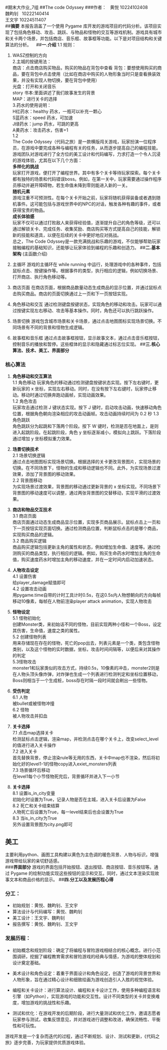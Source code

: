 #期末大作业_7组
##The code Odyssey
###作者：  
黄悦 10224102408     
魏畇钊   10222140414  
王文宇 10224511407   
##**摘要**
本报告涵盖了一个使用 Pygame 库开发的游戏项目的代码分析。该项目实现了包括角色移动、攻击、跳跃、与物品和怪物的交互等游戏机制。游戏具有城市和关卡两个场景，并包括商店、音乐框、故事框等功能。以下是对项目结构和关键算法的分析。
  
##**一.介绍**
1.1
规则：  
1. WASZ控制的方向  
2.主城的按键用法：  
商店：点击商店购买物品，购买的物品在背包中查看
背包：要想使用购买的商品，要在背包中点击使用（比如在商店中购买的人物形象当时只是查看换装效果，并没有实现人物切换，要在背包中使用）  
光盘：打开和关闭音乐  
story 书本:里面讲述了我们故事发生的背景  
MAP：进行关卡的选择  
3.药水的使用说明：  
H红药水：healthy 药水，一瓶可以补充一颗心  
S蓝药水：speed 药水，可加速  
J绿药水：jump 药水，可跳的更高  
A黄药水：攻击药水，伤害+1  
1.2  
The Code Odyssey（代码之旅）是一款横版闯关游戏，玩家扮演一位程序员，在游戏中要完成各种与编程有关的任务，从而逐步提高自己的编程技能。游戏团队对游戏进行了全方位的美工设计和代码编写，力求打造一个令人沉浸的游戏体验，尤其在以下几个方面：  
**多样化的挑战**  
玩家打开游戏，便打开了编程世界。其中有多个关卡等待玩家探索。每个关卡都有独特的场景和代码错误boss。例如，在第一关中，玩家需要通过操作程序员移动并避开障碍物，若生命值未降到零则能进入新的一关。  
**随机元素**  
游戏注重不可预测性。在每个关卡开始之前，玩家将随机获得装备或者遇到随机事件。这可能包括与游戏世界中的NPC的对话，触发各种有趣的事件，或者获得宝贵的物品。   
**成长体验感**  
玩家不仅可以通过打败敌人来获得经验值，逐渐提升自己的角色等级，还可以通过解锁关卡、完成任务、收集奖励、商店购买等方式提高自己的技能，解锁新的技能和道具，以便在后续的关卡中更好地应对挑战。  
总之，The Code Odyssey是一款充满挑战和乐趣的游戏，不仅能够帮助玩家接触编程的基础知识，还能够让玩家体验到编程的乐趣和创造力。
##**二.基本架构** (主函数介绍)

1. 主循环
游戏的主循环在 while running 中运行，处理游戏中的各种事件，包括鼠标点击、按键操作等。根据事件的类型，执行相应的逻辑，例如切换场景、打开商店、执行角色移动等。

2. 商店页面
在商店页面，根据商品数量动态生成商品的显示位置，并通过鼠标点击购买商品。商店的页面切换通过上一页和下一页按钮实现。

3. 角色移动和交互
通过检测键盘按键状态，实现角色的移动和攻击。玩家可以通过按键实现左右移动、攻击等基本操作。同时，角色还可以执行跳跃操作。

4. 场景切换
游戏包含城市场景和关卡场景，通过点击地图图标实现场景切换。不同场景有不同的背景和怪物生成逻辑。

5. 故事框和音乐框
通过点击故事框按钮，显示故事文本，通过点击音乐框按钮，控制音乐的播放和暂停。这些框体的显示和隐藏通过标志位实现。
##**三.核心算法、技术、美工、界面部分**
### 核心算法
1. **角色移动和交互算法**  
1.1 角色移动
玩家角色的移动通过检测键盘按键状态实现。按下左右键时，更新玩家的 x 坐标，实现左右移动。同时，在没有按下左右键时，玩家停止移动。移动时通过切换奔跑动画帧，实现动画效果。  
1.2 角色攻击  
玩家攻击通过检测 J 键状态实现。按下 J 键时，启动攻击动画，快速移动角色位置，根据角色朝向渲染相应的攻击动画帧。攻击动画持续时间为 0.2 秒
1.3 角色跳跃  
角色跳跃分为起跳和下落两个阶段。按下 W 键时，检测是否在地面上，是则进入起跳阶段。在起跳阶段，角色 y 坐标逐渐减小，模拟向上跳跃。下落阶段通过增加 y 坐标模拟重力效果。
2. **场景切换技术**  
2.1 场景切换逻辑  
通过点击地图图标实现场景切换。根据选择的关卡更改背景图片，实现场景的切换。在不同场景下，怪物的生成和移动逻辑也不同。此外，为实现场景过渡效果，添加了背景图的移动效果。  
2.2 背景图移动  
为实现场景过渡效果，背景图的移动通过更新背景的 x 坐标实现。不同场景下背景图的移动速度可以调整，通过两张背景图的交替移动，实现平滑的过渡效果。  
3. **商店和物品交互技术**  
3.1 商店页面    
商店页面通过动态生成商品显示位置，实现多页商品展示。鼠标点击上一页和下一页按钮实现页面切换。通过检测商品位置，判断鼠标点击的是哪个商品，实现购买商品的逻辑。  
3.2 商品购买逻辑  
商品购买逻辑包括更新主角的属性和状态，例如增加生命值、速度等。通过检测购买的商品类型，执行相应的逻辑。例如，购买生命药水时增加主角的生命值，购买速度药水时增加主角的移动速度，并在一定时间内启动加速状态。
4. **人物攻击设定**  
4.1 设置伤害    
给player_damage赋值即可  
4.2 设置攻击动画  
用pygame.time自带的计时工具计时0.5s，在这0.5s内人物想朝向的方向每帧移动10像素，每帧在人物前渲染player attack animation，实现人物攻击
5. **怪物设定**  
5.1 怪物初始化    
创建Monster类，来初始话不同的怪物，目前实现两种小怪和一个Boss，设定其伤害，生命值，速度之类的属性。  
5.2 创建怪物列表    
用来存储现在存在的怪物，死亡的pop出去，列表元素是一个类，类包含怪物类别，以及这个怪物的实时数据，坐标，攻击时间间隔等，以便后来对其操作的判定    
5.3怪物攻击  
monster1和玩家类似的攻击方式，持续0.5s，10像素的冲击，monster2则是在人物头顶头像炸弹，对炸弹也生成一个列表进行检测判定和坐标位置移动，Boss则相当于一个生成桩，boss存在时隔一段时间就会刷出一些怪物。
	
6. **受伤判定**  
6.1 人物    
被bullet或被怪物冲撞  
6.2 怪物  
被人物攻击并扣血

7. **关卡选择**  
7.1 点击map选择关卡  
检测鼠标点击逻辑，渲染map，并检测点击在哪个关卡上，改变select_level的值进行进入关卡操作  
7.2 进入关卡  
首先替换背景，停止渲染rule等无用的东西，关卡中map也不渲染，然后将初始化好的level1-1的怪物copy进入exiet_monsters列表  
7.3 场景循环后移动  
在level1每个小节怪物死完后，背景循环并进入下一小节  

8. **关卡选择**  
8.1 设置is_in_city变量  
初始化时设置为True，记录人物是否在主城，进入关卡后设置为False  
8.2 死亡和关卡结束结算  
人物死亡后设置为True，每一level结束后也会设置为True  
8.3 当is_in_city为True  
另外设置背景图为city.png即可  


## **美工**
主要利用python、画图工具构建以黄色为主色调的暖色背景、人物与标识，增强游戏带给玩家的亲切舒适感。  
###**界面部分**
游戏的界面包括开始按钮、退出按钮、商店按钮、音乐按钮等。通过 Pygame 的绘制功能实现这些按钮的显示和交互。同时，通过文本渲染实现故事文本和商品价格的显示。
##**四.分工以及发展历程心得**
### 分工：
- 初始规划：黄悦、魏畇钊、王文宇
- 算法设计与代码编写：黄悦、魏畇钊
- 美工设计：王文宇、魏畇钊
- 报告撰写：黄悦、魏畇钊、王文宇

### 发展历程：
- 初始概念和规划阶段：确定了将编程与冒险游戏相结合的核心概念。进行小范围调研，挖掘了编程教育需求和冒险游戏的经典与情感，为游戏的整体规划和设计奠定基础。

- 美术设计和角色设定：着重于界面设计和角色设定，创造了游戏的背景世界和人物形象，旨在通过精心设计和细致绘画为游戏创造引人入胜的视觉体验。

- 编程和关卡设计：进行算法设计、编程和关卡设计工作，使用多种编程语言和引擎（如Python），实现游戏的功能和交互性。设计不同类型的关卡并变换难度，增加游戏的挑战性和乐趣。

- 测试和优化：在游戏开发的后期阶段，进行大量测试和优化工作，邀请志愿者玩家参与测试，收集反馈意见，并对游戏进行调整和改进，确保流畅性、平衡性和可玩性。

游戏开发是一个复杂而迭代的过程，通过不断规划、设计、测试和更新，《代码之旅》逐步完善，为玩家提供优质游戏体验。

     